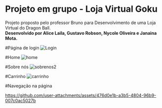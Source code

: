 # Projeto em grupo - Loja Virtual Goku
Projeto proposto pelo professor Bruno para Desenvolvimento de uma Loja Virtual do Dragon Ball. 
<br>
<strong> Desenvolvido por Alice Laila, Gustavo Robson, Nycole Oliveira e Janaina Mota.</strong> 

#Página de login
![Login](https://github.com/user-attachments/assets/ab2bc839-52ed-4ee3-a698-a2cd9b365da5)

#Home 
![home](https://github.com/user-attachments/assets/089d9945-932a-4c9e-8032-4065e6de2262)

#Sobre nós 
![sobrenos2](https://github.com/user-attachments/assets/342373e5-068a-4b3d-a6d3-493a593b6722)


#Carrinho 
![carrinho](https://github.com/user-attachments/assets/7502da5c-cce7-44d8-b9c8-67374a82c224)

#Navegação na página 



https://github.com/user-attachments/assets/476d0e1b-a3b5-4804-96b9-007c0ac5027b



